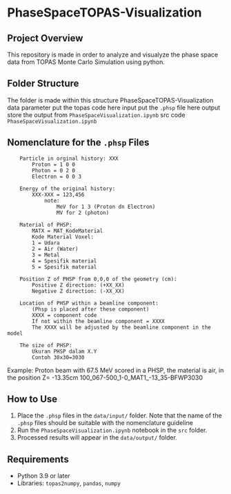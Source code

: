  # PhaseSpaceTOPAS-Visualization

## Project Overview
This repository is made in order to analyze and visualyze the phase space data from TOPAS Monte Carlo Simulation using python.

## Folder Structure
The folder is made within this structure
    PhaseSpaceTOPAS-Visualization
        data
            parameter
                put the topas code here
            input
                put the `.phsp` file here
            output
                store the output from `PhaseSpaceVisualization.ipynb`
        src
            code `PhaseSpaceVisualization.ipynb`

  ## Nomenclature for the `.phsp` Files
        Particle in orginal history: XXX
            Proton = 1 0 0
            Photon = 0 2 0
            Electron = 0 0 3
        
        Energy of the original history:
            XXX-XXX = 123,456
                note:     
                    MeV for 1 3 (Proton dn Electron)
                    MV for 2 (photon)
  
        Material of PHSP:
            MATX = MAT_KodeMaterial
            Kode Material Voxel:
            1 = Udara
            2 = Air (Water)
            3 = Metal
            4 = Spesifik material
            5 = Spesifik material
  
        Position Z of PHSP from 0,0,0 of the geometry (cm):
            Positive Z direction: (+XX_XX)
            Negative Z direction: (-XX_XX)
  
        Location of PHSP within a beamline component:
            (Phsp is placed after these component)
            XXXX = component code
            If not within the beamline component = XXXX
            The XXXX will be adjusted by the beamline component in the model
  
        The size of PHSP:
            Ukuran PHSP dalam X.Y
            Contoh 30x30=3030
  
  Example:
  Proton beam with 67.5 MeV scored in a PHSP, the material is air, in the position Z= -13.35cm 
  100_067-500_1-0_MAT1_-13_35-BFWP3030
  
## How to Use
1. Place the `.phsp` files in the `data/input/` folder. Note that the name of the `.phsp` files should be suitable with the nomenclature guideline
2. Run the `PhaseSpaceVisualization.ipynb` notebook in the `src` folder.
3. Processed results will appear in the `data/output/` folder.

## Requirements
- Python 3.9 or later
- Libraries: `topas2numpy`, `pandas`, `numpy`